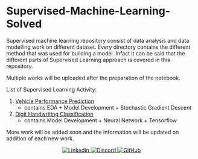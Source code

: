 # Supervised-Machine-Learning-Solved

Supervised machine learning repository consist of data analysis and data modelling work on different dataset. Every directory contains the different method that was used for building a model. Infact it can be said that the different parts of Supervised Learning approach is covered in this repository.

Multiple works will be uploaded after the preparation of the notebook.

List of Supervised Learning Activity:

1. [Vehicle Performance Prediction](https://github.com/CosmiX-6/Supervised-Machine-Learning-Solved/tree/master/VehiclePerformancePrediction "Goto Vehicle Performance")
	+ contains EDA + Model Development + Stochastic Gradient Descent
2. [Digit Handwriting Classification](https://github.com/CosmiX-6/Supervised-Machine-Learning-Solved/tree/master/Digit%20Handwriting%20Classification "Goto Digit Classification")
    + contains Model Development + Neural Network + Tensorflow

More work will be added soon and the information will be updated on addition of each new work.

<p align="center">
  <a href="https://www.linkedin.com/in/akash-sharma-01775b14a">
    <img src="https://img.shields.io/static/v1?logo=linkedin&labelColor=orange&logoColor=white&label=&message=LinkedIn&color=informational&style=plastic" alt="LinkedIn">
  </a>
  <a href="https://discord.com/users/366283102462541865">
    <img src="https://img.shields.io/static/v1?logo=discord&labelColor=grey&logoColor=white&label=&message=Discord&color=blue&style=plastic" alt="Discord">
  </a>
  <a href="https://github.com/CosmiX-6">
    <img src="https://img.shields.io/static/v1?logo=github&labelColor=green&logoColor=black&label=&message=GitHub&color=black&style=plastic" alt="GitHub">
  </a>
</p>
